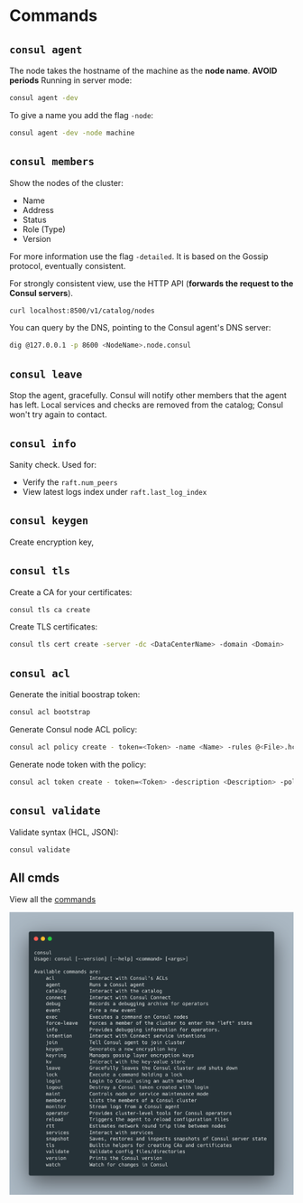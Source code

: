 # Commands
## `consul agent`
The node takes the hostname of the machine as the **node name**.
**AVOID periods**
Running in server mode:
```sh
consul agent -dev
```

To give a name you add the flag `-node`:
```sh
consul agent -dev -node machine
```

## `consul members`
Show the nodes of the cluster:
- Name
- Address
- Status
- Role (Type)
- Version

For more information use the flag `-detailed`. It is based on the Gossip protocol, eventually consistent.

For strongly consistent view, use the HTTP API (**forwards the request to the Consul servers**).

```sh
curl localhost:8500/v1/catalog/nodes
```

You can query by the DNS, pointing to the Consul agent's DNS server:
```sh
dig @127.0.0.1 -p 8600 <NodeName>.node.consul
```

## `consul leave`
Stop the agent, gracefully. Consul will notify other members that the agent has left. Local
services and checks are removed from the catalog; Consul won't try again to contact.

## `consul info`
Sanity check. Used for:
- Verify the `raft.num_peers`
- View latest logs index under `raft.last_log_index`

## `consul keygen`
Create encryption key,

## `consul tls`
Create a CA for your certificates:
```sh
consul tls ca create
```

Create TLS certificates:
```sh
consul tls cert create -server -dc <DataCenterName> -domain <Domain>
```

## `consul acl`
Generate the initial boostrap token:
```sh
consul acl bootstrap
```

Generate Consul node ACL policy:
```sh
consul acl policy create - token=<Token> -name <Name> -rules @<File>.hcl
```

Generate node token with the policy:
```sh
consul acl token create - token=<Token> -description <Description> -policy-name <PolicyName>
```

## `consul validate`
Validate syntax (HCL, JSON):
```sh
consul validate
```

## All cmds
View all the [commands](https://www.consul.io/commands)

![All commands](images/commands.png)